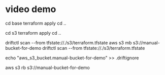 # video demo

cd base
terraform apply
cd ..

cd s3
terraform apply
cd ..

driftctl scan --from tfstate://./s3/terraform.tfstate
aws s3 mb s3://manual-bucket-for-demo
driftctl scan --from tfstate://./s3/terraform.tfstate

echo "aws_s3_bucket.manual-bucket-for-demo" >> .driftignore

aws s3 rb s3://manual-bucket-for-demo

